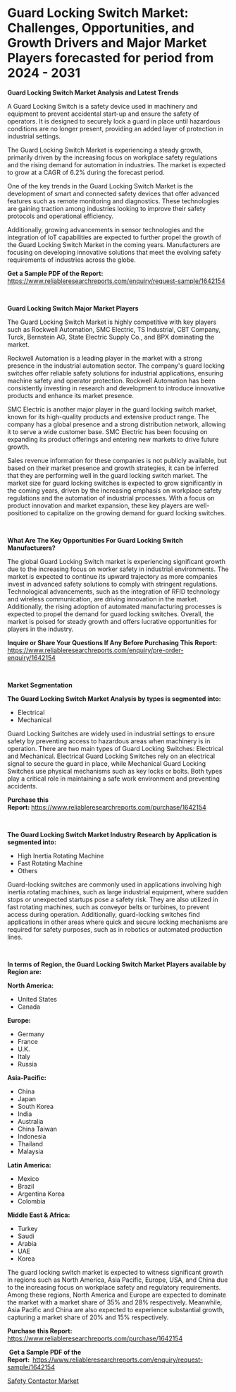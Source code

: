 <p><h1>Guard Locking Switch Market: Challenges, Opportunities, and Growth Drivers and Major Market Players forecasted for period from 2024 - 2031</h1></p><p><strong>Guard Locking Switch Market Analysis and Latest Trends</strong></p>
<p><p>A Guard Locking Switch is a safety device used in machinery and equipment to prevent accidental start-up and ensure the safety of operators. It is designed to securely lock a guard in place until hazardous conditions are no longer present, providing an added layer of protection in industrial settings.</p><p>The Guard Locking Switch Market is experiencing a steady growth, primarily driven by the increasing focus on workplace safety regulations and the rising demand for automation in industries. The market is expected to grow at a CAGR of 6.2% during the forecast period.</p><p>One of the key trends in the Guard Locking Switch Market is the development of smart and connected safety devices that offer advanced features such as remote monitoring and diagnostics. These technologies are gaining traction among industries looking to improve their safety protocols and operational efficiency.</p><p>Additionally, growing advancements in sensor technologies and the integration of IoT capabilities are expected to further propel the growth of the Guard Locking Switch Market in the coming years. Manufacturers are focusing on developing innovative solutions that meet the evolving safety requirements of industries across the globe.</p></p>
<p><strong>Get a Sample PDF of the Report:&nbsp;</strong> <a href="https://www.reliableresearchreports.com/enquiry/request-sample/1642154">https://www.reliableresearchreports.com/enquiry/request-sample/1642154</a></p>
<p>&nbsp;</p>
<p><strong>Guard Locking Switch Major Market Players</strong></p>
<p><p>The Guard Locking Switch Market is highly competitive with key players such as Rockwell Automation, SMC Electric, TS Industrial, CBT Company, Turck, Bernstein AG, State Electric Supply Co., and BPX dominating the market. </p><p>Rockwell Automation is a leading player in the market with a strong presence in the industrial automation sector. The company's guard locking switches offer reliable safety solutions for industrial applications, ensuring machine safety and operator protection. Rockwell Automation has been consistently investing in research and development to introduce innovative products and enhance its market presence. </p><p>SMC Electric is another major player in the guard locking switch market, known for its high-quality products and extensive product range. The company has a global presence and a strong distribution network, allowing it to serve a wide customer base. SMC Electric has been focusing on expanding its product offerings and entering new markets to drive future growth.</p><p>Sales revenue information for these companies is not publicly available, but based on their market presence and growth strategies, it can be inferred that they are performing well in the guard locking switch market. The market size for guard locking switches is expected to grow significantly in the coming years, driven by the increasing emphasis on workplace safety regulations and the automation of industrial processes. With a focus on product innovation and market expansion, these key players are well-positioned to capitalize on the growing demand for guard locking switches.</p></p>
<p>&nbsp;</p>
<p><strong>What Are The Key Opportunities For Guard Locking Switch Manufacturers?</strong></p>
<p><p>The global Guard Locking Switch market is experiencing significant growth due to the increasing focus on worker safety in industrial environments. The market is expected to continue its upward trajectory as more companies invest in advanced safety solutions to comply with stringent regulations. Technological advancements, such as the integration of RFID technology and wireless communication, are driving innovation in the market. Additionally, the rising adoption of automated manufacturing processes is expected to propel the demand for guard locking switches. Overall, the market is poised for steady growth and offers lucrative opportunities for players in the industry.</p></p>
<p><strong>Inquire or Share Your Questions If Any Before Purchasing This Report:</strong> <a href="https://www.reliableresearchreports.com/enquiry/pre-order-enquiry/1642154">https://www.reliableresearchreports.com/enquiry/pre-order-enquiry/1642154</a></p>
<p>&nbsp;</p>
<p><strong>Market Segmentation</strong></p>
<p><strong>The Guard Locking Switch Market Analysis by types is segmented into:</strong></p>
<p><ul><li>Electrical</li><li>Mechanical</li></ul></p>
<p><p>Guard Locking Switches are widely used in industrial settings to ensure safety by preventing access to hazardous areas when machinery is in operation. There are two main types of Guard Locking Switches: Electrical and Mechanical. Electrical Guard Locking Switches rely on an electrical signal to secure the guard in place, while Mechanical Guard Locking Switches use physical mechanisms such as key locks or bolts. Both types play a critical role in maintaining a safe work environment and preventing accidents.</p></p>
<p><strong>Purchase this Report:&nbsp;</strong><a href="https://www.reliableresearchreports.com/purchase/1642154">https://www.reliableresearchreports.com/purchase/1642154</a></p>
<p>&nbsp;</p>
<p><strong>The Guard Locking Switch Market Industry Research by Application is segmented into:</strong></p>
<p><ul><li>High Inertia Rotating Machine</li><li>Fast Rotating Machine</li><li>Others</li></ul></p>
<p><p>Guard-locking switches are commonly used in applications involving high inertia rotating machines, such as large industrial equipment, where sudden stops or unexpected startups pose a safety risk. They are also utilized in fast rotating machines, such as conveyor belts or turbines, to prevent access during operation. Additionally, guard-locking switches find applications in other areas where quick and secure locking mechanisms are required for safety purposes, such as in robotics or automated production lines.</p></p>
<p>&nbsp;</p>
<p><strong>In terms of Region, the Guard Locking Switch Market Players available by Region are:</strong></p>
<p>
    <p> <strong> North America: </strong>
        <ul>
            <li>United States</li>
            <li>Canada</li>
        </ul>
        </p> 
    <p> <strong> Europe: </strong>
        <ul>
            <li>Germany</li>
            <li>France</li>
            <li>U.K.</li>
            <li>Italy</li>
            <li>Russia</li>
        </ul>
        </p> 
    <p> <strong> Asia-Pacific: </strong>
        <ul>
            <li>China</li>
            <li>Japan</li>
            <li>South Korea</li>
            <li>India</li>
            <li>Australia</li>
            <li>China Taiwan</li>
            <li>Indonesia</li>
            <li>Thailand</li>
            <li>Malaysia</li>
        </ul>
        </p> 
    <p> <strong> Latin America: </strong>
        <ul>
            <li>Mexico</li>
            <li>Brazil</li>
            <li>Argentina Korea</li>
            <li>Colombia</li>
        </ul>
        </p> 
    <p> <strong> Middle East & Africa: </strong>
        <ul>
            <li>Turkey</li>
            <li>Saudi</li>
            <li>Arabia</li>
            <li>UAE</li>
            <li>Korea</li>
        </ul>
    </p>
    </p>
<p><p>The guard locking switch market is expected to witness significant growth in regions such as North America, Asia Pacific, Europe, USA, and China due to the increasing focus on workplace safety and regulatory requirements. Among these regions, North America and Europe are expected to dominate the market with a market share of 35% and 28% respectively. Meanwhile, Asia Pacific and China are also expected to experience substantial growth, capturing a market share of 20% and 15% respectively.</p></p>
<p><strong>Purchase this Report: </strong><a href="https://www.reliableresearchreports.com/purchase/1642154">https://www.reliableresearchreports.com/purchase/1642154</a></p>
<p>&nbsp;<strong>Get a Sample PDF of the Report:&nbsp;&nbsp;</strong><a href="https://www.reliableresearchreports.com/enquiry/request-sample/1642154">https://www.reliableresearchreports.com/enquiry/request-sample/1642154</a></p>
<p><strong></strong></p>
<p><p><a href="https://github.com/CliffMedina6/Market-Research-Report-List-4/blob/main/safety-contactor-market.md">Safety Contactor Market</a></p></p>